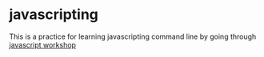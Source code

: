 # javascripting
This is a practice for learning javascripting command line by going through [javascript workshop](https://github.com/workshopper/javascripting#run-the-workshop)
